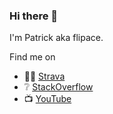 ### Hi there 👋

I'm Patrick aka flipace.

Find me on

- 🏃‍♂️ [Strava](https://www.strava.com/athletes/34186011)
- ❔ [StackOverflow](https://stackoverflow.com/users/1856221/patrick-h%c3%bcbl-neschkudla)
- 📺 [YouTube](https://www.youtube.com/flipacem)
